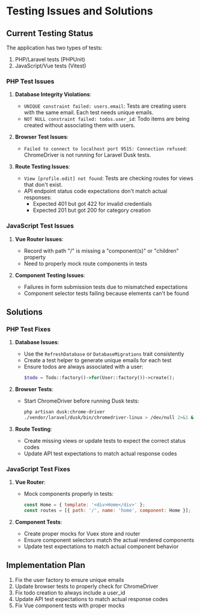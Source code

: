 # Testing Issues and Solutions

## Current Testing Status

The application has two types of tests:
1. PHP/Laravel tests (PHPUnit)
2. JavaScript/Vue tests (Vitest)

### PHP Test Issues

1. **Database Integrity Violations**:
   - `UNIQUE constraint failed: users.email`: Tests are creating users with the same email. Each test needs unique emails.
   - `NOT NULL constraint failed: todos.user_id`: Todo items are being created without associating them with users.

2. **Browser Test Issues**:
   - `Failed to connect to localhost port 9515: Connection refused`: ChromeDriver is not running for Laravel Dusk tests.

3. **Route Testing Issues**:
   - `View [profile.edit] not found`: Tests are checking routes for views that don't exist.
   - API endpoint status code expectations don't match actual responses:
     - Expected 401 but got 422 for invalid credentials
     - Expected 201 but got 200 for category creation

### JavaScript Test Issues

1. **Vue Router Issues**:
   - Record with path "/" is missing a "component(s)" or "children" property
   - Need to properly mock route components in tests

2. **Component Testing Issues**:
   - Failures in form submission tests due to mismatched expectations
   - Component selector tests failing because elements can't be found

## Solutions

### PHP Test Fixes

1. **Database Issues**:
   - Use the `RefreshDatabase` or `DatabaseMigrations` trait consistently
   - Create a test helper to generate unique emails for each test
   - Ensure todos are always associated with a user:
     ```php
     $todo = Todo::factory()->for(User::factory())->create();
     ```

2. **Browser Tests**:
   - Start ChromeDriver before running Dusk tests:
     ```bash
     php artisan dusk:chrome-driver
     ./vendor/laravel/dusk/bin/chromedriver-linux > /dev/null 2>&1 &
     ```

3. **Route Testing**:
   - Create missing views or update tests to expect the correct status codes
   - Update API test expectations to match actual response codes

### JavaScript Test Fixes

1. **Vue Router**:
   - Mock components properly in tests:
     ```js
     const Home = { template: '<div>Home</div>' };
     const routes = [{ path: '/', name: 'home', component: Home }];
     ```

2. **Component Tests**:
   - Create proper mocks for Vuex store and router
   - Ensure component selectors match the actual rendered components
   - Update test expectations to match actual component behavior

## Implementation Plan

1. Fix the user factory to ensure unique emails
2. Update browser tests to properly check for ChromeDriver
3. Fix todo creation to always include a user_id
4. Update API test expectations to match actual response codes
5. Fix Vue component tests with proper mocks